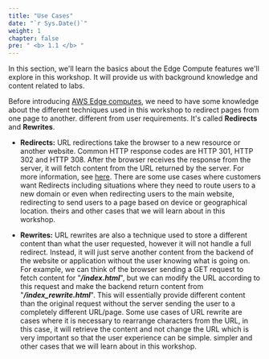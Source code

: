 ```yaml
---
title: "Use Cases"
date: "`r Sys.Date()`"
weight: 1
chapter: false
pre: " <b> 1.1 </b> "
---
```


In this section, we'll learn the basics about the Edge Compute features we'll explore in this workshop. It will provide us with background knowledge and content related to labs.

Before introducing [AWS Edge computes](/en/1-introduce/1.2-edge/), we need to have some knowledge about the different techniques used in this workshop to redirect pages from one page to another. different from user requirements. It's called **Redirects** and **Rewrites**.

- **Redirects:** URL redirections take the browser to a new resource or another website. Common HTTP response codes are HTTP 301, HTTP 302 and HTTP 308. After the browser receives the response from the server, it will fetch content from the URL returned by the server. For more information, see [here](https://developer.mozilla.org/en-US/docs/Web/HTTP/Redirections). There are some use cases where customers want Redirects including situations where they need to route users to a new domain or even when redirecting users to the main website, redirecting to send users to a page based on device or geographical location. theirs and other cases that we will learn about in this workshop.

- **Rewrites:** URL rewrites are also a technique used to store a different content than what the user requested, however it will not handle a full redirect. Instead, it will just serve another content from the backend of the website or application without the user knowing what is going on. For example, we can think of the browser sending a GET request to fetch content for "**_/index.html_**", but we can modify the URL according to this request and make the backend return content from "**_/index_rewrite.html_**". This will essentially provide different content than the original request without the server sending the user to a completely different URL/page. Some use cases of URL rewrite are cases where it is necessary to rearrange characters from the URL, in this case, it will retrieve the content and not change the URL which is very important so that the user experience can be simple. simpler and other cases that we will learn about in this workshop.
